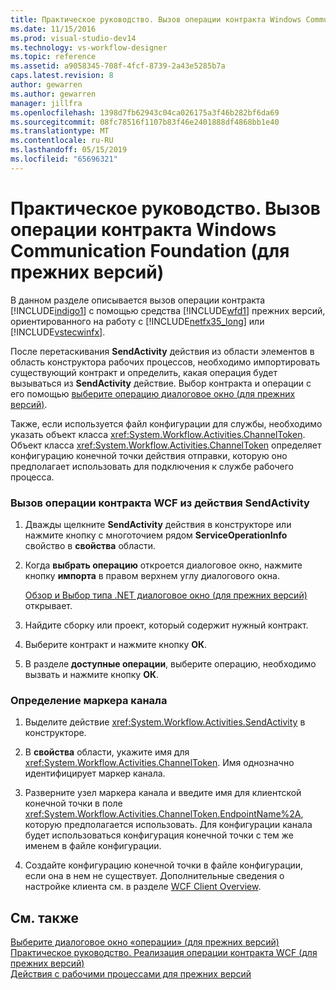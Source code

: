 ```yaml
---
title: Практическое руководство. Вызов операции контракта Windows Communication Foundation (для прежних версий) | Документация Майкрософт
ms.date: 11/15/2016
ms.prod: visual-studio-dev14
ms.technology: vs-workflow-designer
ms.topic: reference
ms.assetid: a9058345-708f-4fcf-8739-2a43e5285b7a
caps.latest.revision: 8
author: gewarren
ms.author: gewarren
manager: jillfra
ms.openlocfilehash: 1398d7fb62943c04ca026175a3f46b282bf6da69
ms.sourcegitcommit: 08fc78516f1107b83f46e2401888df4868bb1e40
ms.translationtype: MT
ms.contentlocale: ru-RU
ms.lasthandoff: 05/15/2019
ms.locfileid: "65696321"
---
```

# <a name="how-to-invoke-a-windows-communication-foundation-contract-operation-legacy"></a>Практическое руководство. Вызов операции контракта Windows Communication Foundation (для прежних версий)
В данном разделе описывается вызов операции контракта [!INCLUDE[indigo1](../includes/indigo1-md.md)] с помощью средства [!INCLUDE[wfd1](../includes/wfd1-md.md)] прежних версий, ориентированного на работу с [!INCLUDE[netfx35_long](../includes/netfx35-long-md.md)] или [!INCLUDE[vstecwinfx](../includes/vstecwinfx-md.md)].  
  
 После перетаскивания **SendActivity** действия из области элементов в область конструктора рабочих процессов, необходимо импортировать существующий контракт и определить, какая операция будет вызываться из **SendActivity** действие. Выбор контракта и операции с его помощью [выберите операцию диалоговое окно (для прежних версий)](../workflow-designer/choose-operation-dialog-box-legacy.md).  
  
 Также, если используется файл конфигурации для службы, необходимо указать объект класса <xref:System.Workflow.Activities.ChannelToken>. Объект класса <xref:System.Workflow.Activities.ChannelToken> определяет конфигурацию конечной точки действия отправки, которую оно предполагает использовать для подключения к службе рабочего процесса.  
  
### <a name="to-invoke-a-wcf-contract-operation-from-a-sendactivity-activity"></a>Вызов операции контракта WCF из действия SendActivity  
  
1. Дважды щелкните **SendActivity** действия в конструкторе или нажмите кнопку с многоточием рядом **ServiceOperationInfo** свойство в **свойства** области.  
  
2. Когда **выбрать операцию** откроется диалоговое окно, нажмите кнопку **импорта** в правом верхнем углу диалогового окна.  
  
     [Обзор и Выбор типа .NET диалоговое окно (для прежних версий)](../workflow-designer/browse-and-select-a-dotnet-type-dialog-box-legacy.md) открывает.  
  
3. Найдите сборку или проект, который содержит нужный контракт.  
  
4. Выберите контракт и нажмите кнопку **ОК**.  
  
5. В разделе **доступные операции**, выберите операцию, необходимо вызвать и нажмите кнопку **ОК**.  
  
### <a name="to-specify-a-channel-token"></a>Определение маркера канала  
  
1. Выделите действие <xref:System.Workflow.Activities.SendActivity> в конструкторе.  
  
2. В **свойства** области, укажите имя для <xref:System.Workflow.Activities.ChannelToken>. Имя однозначно идентифицирует маркер канала.  
  
3. Разверните узел маркера канала и введите имя для клиентской конечной точки в поле <xref:System.Workflow.Activities.ChannelToken.EndpointName%2A>, которую предполагается использовать. Для конфигурации канала будет использоваться конфигурация конечной точки с тем же именем в файле конфигурации.  
  
4. Создайте конфигурацию конечной точки в файле конфигурации, если она в нем не существует. Дополнительные сведения о настройке клиента см. в разделе [WCF Client Overview](https://msdn.microsoft.com/library/f60d9bc5-8ade-4471-8ecf-5a07a936c82d).  
  
## <a name="see-also"></a>См. также  
 [Выберите диалоговое окно «операции» (для прежних версий)](../workflow-designer/choose-operation-dialog-box-legacy.md)   
 [Практическое руководство. Реализация операции контракта WCF (для прежних версий)](../workflow-designer/how-to-implement-a-windows-communication-foundation-contract-operation-legacy.md)   
 [Действия с рабочими процессами для прежних версий](../workflow-designer/legacy-workflow-activities.md)